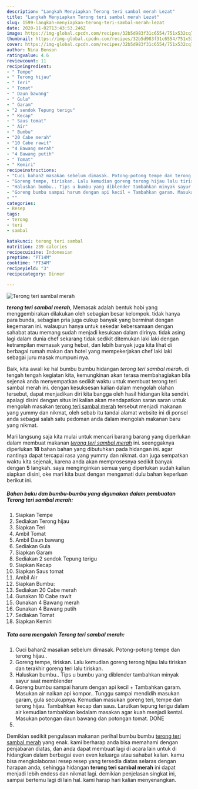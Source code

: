 ```yaml
---
description: "Langkah Menyiapkan Terong teri sambal merah Lezat"
title: "Langkah Menyiapkan Terong teri sambal merah Lezat"
slug: 1599-langkah-menyiapkan-terong-teri-sambal-merah-lezat
date: 2020-11-02T13:43:53.246Z
image: https://img-global.cpcdn.com/recipes/32b5d983f31c6554/751x532cq70/terong-teri-sambal-merah-foto-resep-utama.jpg
thumbnail: https://img-global.cpcdn.com/recipes/32b5d983f31c6554/751x532cq70/terong-teri-sambal-merah-foto-resep-utama.jpg
cover: https://img-global.cpcdn.com/recipes/32b5d983f31c6554/751x532cq70/terong-teri-sambal-merah-foto-resep-utama.jpg
author: Nina Benson
ratingvalue: 4.6
reviewcount: 11
recipeingredient:
- " Tempe"
- " Terong hijau"
- " Teri"
- " Tomat"
- " Daun bawang"
- " Gula"
- " Garam"
- "2 sendok Tepung terigu"
- " Kecap"
- " Saus tomat"
- " Air"
- " Bumbu"
- "20 Cabe merah"
- "10 Cabe rawit"
- "4 Bawang merah"
- "4 Bawang putih"
- " Tomat"
- " Kemiri"
recipeinstructions:
- "Cuci bahan2 masakan sebelum dimasak. Potong-potong tempe dan terong hijau.."
- "Goreng tempe, tiriskan. Lalu kemudian goreng terong hijau lalu tiriskan dan terakhir goreng teri lalu tiriskan."
- "Haluskan bumbu.. Tips u bumbu yang diblender tambahkan minyak sayur saat memblender"
- "Goreng bumbu sampai harum dengan api kecil + Tambahkan garam. Masukan air naikan api kompor.. Tunggu sampai mendidih masukan garam, gula secukupnya. Kemudian masukan goreng teri, tempe dan terong hijau. Tambahkan kecap dan saus. Larutkan tepung terigu dalam air kemudian tambahkan kedalam masakan agar kuah menjadi kental. Masukan potongan daun bawang dan potongan tomat. DONE"
- ""
categories:
- Resep
tags:
- terong
- teri
- sambal

katakunci: terong teri sambal 
nutrition: 239 calories
recipecuisine: Indonesian
preptime: "PT14M"
cooktime: "PT34M"
recipeyield: "3"
recipecategory: Dinner

---
```



![Terong teri sambal merah](https://img-global.cpcdn.com/recipes/32b5d983f31c6554/751x532cq70/terong-teri-sambal-merah-foto-resep-utama.jpg)

<b><i>terong teri sambal merah</i></b>, Memasak adalah bentuk hobi yang menggembirakan dilakukan oleh sebagian besar kelompok. tidak hanya para bunda, sebagian pria juga cukup banyak yang berminat dengan kegemaran ini. walaupun hanya untuk sekedar kebersamaan dengan sahabat atau memang sudah menjadi kesukaan dalam dirinya. tidak asing lagi dalam dunia chef sekarang tidak sedikit ditemukan laki laki dengan ketrampilan memasak yang hebat, dan lebih banyak juga kita lihat di berbagai rumah makan dan hotel yang mempekerjakan chef laki laki sebagai juru masak mumpuni nya.



Baik, kita awali ke hal bumbu bumbu hidangan <i>terong teri sambal merah</i>. di tengah tengah kegiatan kita, kemungkinan akan terasa membahagiakan bila sejenak anda menyempatkan sedikit waktu untuk membuat terong teri sambal merah ini. dengan kesuksesan kalian dalam mengolah olahan tersebut, dapat menjadikan diri kita bangga oleh hasil hidangan kita sendiri. apalagi disini dengan situs ini kalian akan mendapatkan saran saran untuk mengolah masakan <u>terong teri sambal merah</u> tersebut menjadi makanan yang yummy dan nikmat, oleh sebab itu tandai alamat website ini di ponsel anda sebagai salah satu pedoman anda dalam mengolah makanan baru yang nikmat.


Mari langsung saja kita mulai untuk mencari barang barang yang diperlukan dalam membuat makanan <u><i>terong teri sambal merah</i></u> ini. seenggaknya diperlukan <b>18</b> bahan bahan yang dibutuhkan pada hidangan ini. agar nantinya dapat tercapai rasa yang yummy dan nikmat. dan juga sempatkan waktu kita sejenak, karena anda akan memprosesnya sedikit banyak dengan <b>5</b> langkah. saya menginginkan semua yang diperlukan sudah kalian siapkan disini, oke mari kita buat dengan mengamati dulu bahan keperluan berikut ini.

<!--inarticleads1-->

##### Bahan baku dan bumbu-bumbu yang digunakan dalam pembuatan Terong teri sambal merah:

1. Siapkan  Tempe
1. Sediakan  Terong hijau
1. Siapkan  Teri
1. Ambil  Tomat
1. Ambil  Daun bawang
1. Sediakan  Gula
1. Siapkan  Garam
1. Sediakan 2 sendok Tepung terigu
1. Siapkan  Kecap
1. Siapkan  Saus tomat
1. Ambil  Air
1. Siapkan  Bumbu:
1. Sediakan 20 Cabe merah
1. Gunakan 10 Cabe rawit
1. Gunakan 4 Bawang merah
1. Gunakan 4 Bawang putih
1. Sediakan  Tomat
1. Siapkan  Kemiri




<!--inarticleads2-->

##### Tata cara mengolah Terong teri sambal merah:

1. Cuci bahan2 masakan sebelum dimasak. Potong-potong tempe dan terong hijau..
1. Goreng tempe, tiriskan. Lalu kemudian goreng terong hijau lalu tiriskan dan terakhir goreng teri lalu tiriskan.
1. Haluskan bumbu.. Tips u bumbu yang diblender tambahkan minyak sayur saat memblender
1. Goreng bumbu sampai harum dengan api kecil + Tambahkan garam. Masukan air naikan api kompor.. Tunggu sampai mendidih masukan garam, gula secukupnya. Kemudian masukan goreng teri, tempe dan terong hijau. Tambahkan kecap dan saus. Larutkan tepung terigu dalam air kemudian tambahkan kedalam masakan agar kuah menjadi kental. Masukan potongan daun bawang dan potongan tomat. DONE
1. 




Demikian sedikit pengulasan makanan perihal bumbu bumbu <u>terong teri sambal merah</u> yang enak. kami berharap anda bisa memahami dengan penjabaran diatas, dan anda dapat membuat lagi di acara lain untuk di hidangkan dalam berbagai even even keluarga atau sahabat kalian. kamu bisa mengkolaborasi resep resep yang tersedia diatas selaras dengan harapan anda, sehingga hidangan <b>terong teri sambal merah</b> ini dapat menjadi lebih endess dan nikmat lagi. demikian penjelasan singkat ini, sampai bertemu lagi di lain hal. kami harap hari kalian menyenangkan.
